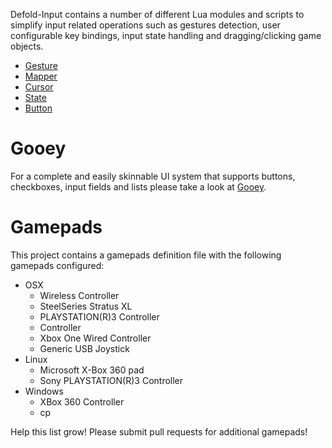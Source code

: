 Defold-Input contains a number of different Lua modules and scripts to simplify input related operations such as gestures detection, user configurable key bindings, input state handling and dragging/clicking game objects.

* [Gesture](in/gesture.md)
* [Mapper](in/mapper.md)
* [Cursor](in/cursor.md)
* [State](in/state.md)
* [Button](in/button.md)

# Gooey
For a complete and easily skinnable UI system that supports buttons, checkboxes, input fields and lists please take a look at [Gooey](https://github.com/britzl/gooey).

# Gamepads
This project contains a gamepads definition file with the following gamepads configured:

* OSX
  * Wireless Controller
  * SteelSeries Stratus XL
  * PLAYSTATION(R)3 Controller
  * Controller
  * Xbox One Wired Controller
  * Generic USB Joystick
* Linux
  * Microsoft X-Box 360 pad
  * Sony PLAYSTATION(R)3 Controller
* Windows
  * XBox 360 Controller
  * cp

Help this list grow! Please submit pull requests for additional gamepads!
